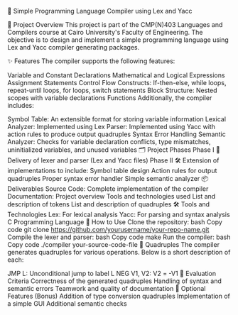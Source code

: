 🌟 Simple Programming Language Compiler using Lex and Yacc

📜 Project Overview
This project is part of the CMP(N)403 Languages and Compilers course at Cairo University's Faculty of Engineering. The objective is to design and implement a simple programming language using Lex and Yacc compiler generating packages.

✨ Features
The compiler supports the following features:

Variable and Constant Declarations
Mathematical and Logical Expressions
Assignment Statements
Control Flow Constructs: If-then-else, while loops, repeat-until loops, for loops, switch statements
Block Structure: Nested scopes with variable declarations
Functions
Additionally, the compiler includes:

Symbol Table: An extensible format for storing variable information
Lexical Analyzer: Implemented using Lex
Parser: Implemented using Yacc with action rules to produce output quadruples
Syntax Error Handling
Semantic Analyzer: Checks for variable declaration conflicts, type mismatches, uninitialized variables, and unused variables
🗂 Project Phases
Phase I
🚀 Delivery of lexer and parser (Lex and Yacc files)
Phase II
🛠 Extension of implementations to include:
Symbol table design
Action rules for output quadruples
Proper syntax error handler
Simple semantic analyzer
📦 Deliverables
Source Code: Complete implementation of the compiler
Documentation:
Project overview
Tools and technologies used
List and description of tokens
List and description of quadruples
🛠 Tools and Technologies
Lex: For lexical analysis
Yacc: For parsing and syntax analysis
C Programming Language
📝 How to Use
Clone the repository:
bash
Copy code
git clone https://github.com/yourusername/your-repo-name.git
Compile the lexer and parser:
bash
Copy code
make
Run the compiler:
bash
Copy code
./compiler your-source-code-file
🔢 Quadruples
The compiler generates quadruples for various operations. Below is a short description of each:

JMP L: Unconditional jump to label L
NEG V1, V2: V2 = -V1
🏅 Evaluation Criteria
Correctness of the generated quadruples
Handling of syntax and semantic errors
Teamwork and quality of documentation
🎉 Optional Features (Bonus)
Addition of type conversion quadruples
Implementation of a simple GUI
Additional semantic checks
